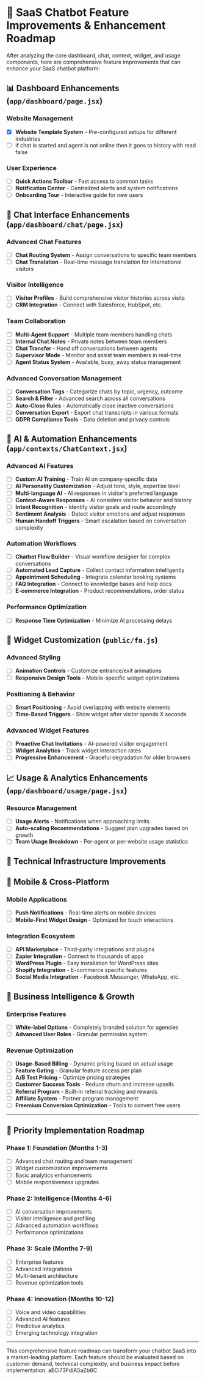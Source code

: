 # 🚀 SaaS Chatbot Feature Improvements & Enhancement Roadmap

After analyzing the core dashboard, chat, context, widget, and usage components, here are comprehensive feature improvements that can enhance your SaaS chatbot platform:

## 📊 **Dashboard Enhancements** (`app/dashboard/page.jsx`)

### Website Management

-   [x] **Website Template System** - Pre-configured setups for different industries
-   [ ] if chat is started and agent is not online then it goes to history with read false

### User Experience

-   [ ] **Quick Actions Toolbar** - Fast access to common tasks
-   [ ] **Notification Center** - Centralized alerts and system notifications
-   [ ] **Onboarding Tour** - Interactive guide for new users

## 💬 **Chat Interface Enhancements** (`app/dashboard/chat/page.jsx`)

### Advanced Chat Features

-   [ ] **Chat Routing System** - Assign conversations to specific team members
-   [ ] **Chat Translation** - Real-time message translation for international visitors

### Visitor Intelligence

-   [ ] **Visitor Profiles** - Build comprehensive visitor histories across visits
-   [ ] **CRM Integration** - Connect with Salesforce, HubSpot, etc.

### Team Collaboration

-   [ ] **Multi-Agent Support** - Multiple team members handling chats
-   [ ] **Internal Chat Notes** - Private notes between team members
-   [ ] **Chat Transfer** - Hand off conversations between agents
-   [ ] **Supervisor Mode** - Monitor and assist team members in real-time
-   [ ] **Agent Status System** - Available, busy, away status management

### Advanced Conversation Management

-   [ ] **Conversation Tags** - Categorize chats by topic, urgency, outcome
-   [ ] **Search & Filter** - Advanced search across all conversations
-   [ ] **Auto-Close Rules** - Automatically close inactive conversations
-   [ ] **Conversation Export** - Export chat transcripts in various formats
-   [ ] **GDPR Compliance Tools** - Data deletion and privacy controls

## 🤖 **AI & Automation Enhancements** (`app/contexts/ChatContext.jsx`)

### Advanced AI Features

-   [ ] **Custom AI Training** - Train AI on company-specific data
-   [ ] **AI Personality Customization** - Adjust tone, style, expertise level
-   [ ] **Multi-language AI** - AI responses in visitor's preferred language
-   [ ] **Context-Aware Responses** - AI considers visitor behavior and history
-   [ ] **Intent Recognition** - Identify visitor goals and route accordingly
-   [ ] **Sentiment Analysis** - Detect visitor emotions and adjust responses
-   [ ] **Human Handoff Triggers** - Smart escalation based on conversation complexity

### Automation Workflows

-   [ ] **Chatbot Flow Builder** - Visual workflow designer for complex conversations
-   [ ] **Automated Lead Capture** - Collect contact information intelligently
-   [ ] **Appointment Scheduling** - Integrate calendar booking systems
-   [ ] **FAQ Integration** - Connect to knowledge bases and help docs
-   [ ] **E-commerce Integration** - Product recommendations, order status

### Performance Optimization

-   [ ] **Response Time Optimization** - Minimize AI processing delays

## 🎨 **Widget Customization** (`public/fa.js`)

### Advanced Styling

-   [ ] **Animation Controls** - Customize entrance/exit animations
-   [ ] **Responsive Design Tools** - Mobile-specific widget optimizations

### Positioning & Behavior

-   [ ] **Smart Positioning** - Avoid overlapping with website elements
-   [ ] **Time-Based Triggers** - Show widget after visitor spends X seconds

### Advanced Widget Features

-   [ ] **Proactive Chat Invitations** - AI-powered visitor engagement
-   [ ] **Widget Analytics** - Track widget interaction rates
-   [ ] **Progressive Enhancement** - Graceful degradation for older browsers

## 📈 **Usage & Analytics Enhancements** (`app/dashboard/usage/page.jsx`)

### Resource Management

-   [ ] **Usage Alerts** - Notifications when approaching limits
-   [ ] **Auto-scaling Recommendations** - Suggest plan upgrades based on growth
-   [ ] **Team Usage Breakdown** - Per-agent or per-website usage statistics

## 🔧 **Technical Infrastructure Improvements**

## 📱 **Mobile & Cross-Platform**

### Mobile Applications

-   [ ] **Push Notifications** - Real-time alerts on mobile devices
-   [ ] **Mobile-First Widget Design** - Optimized for touch interactions

### Integration Ecosystem

-   [ ] **API Marketplace** - Third-party integrations and plugins
-   [ ] **Zapier Integration** - Connect to thousands of apps
-   [ ] **WordPress Plugin** - Easy installation for WordPress sites
-   [ ] **Shopify Integration** - E-commerce specific features
-   [ ] **Social Media Integration** - Facebook Messenger, WhatsApp, etc.

## 💼 **Business Intelligence & Growth**

### Enterprise Features

-   [ ] **White-label Options** - Completely branded solution for agencies
-   [ ] **Advanced User Roles** - Granular permission system

### Revenue Optimization

-   [ ] **Usage-Based Billing** - Dynamic pricing based on actual usage
-   [ ] **Feature Gating** - Granular feature access per plan
-   [ ] **A/B Test Pricing** - Optimize pricing strategies
-   [ ] **Customer Success Tools** - Reduce churn and increase upsells
-   [ ] **Referral Program** - Built-in referral tracking and rewards
-   [ ] **Affiliate System** - Partner program management
-   [ ] **Freemium Conversion Optimization** - Tools to convert free users

---

## 🎯 **Priority Implementation Roadmap**

### Phase 1: Foundation (Months 1-3)

-   [ ] Advanced chat routing and team management
-   [ ] Widget customization improvements
-   [ ] Basic analytics enhancements
-   [ ] Mobile responsiveness upgrades

### Phase 2: Intelligence (Months 4-6)

-   [ ] AI conversation improvements
-   [ ] Visitor intelligence and profiling
-   [ ] Advanced automation workflows
-   [ ] Performance optimizations

### Phase 3: Scale (Months 7-9)

-   [ ] Enterprise features
-   [ ] Advanced integrations
-   [ ] Multi-tenant architecture
-   [ ] Revenue optimization tools

### Phase 4: Innovation (Months 10-12)

-   [ ] Voice and video capabilities
-   [ ] Advanced AI features
-   [ ] Predictive analytics
-   [ ] Emerging technology integration

---

This comprehensive feature roadmap can transform your chatbot SaaS into a market-leading platform. Each feature should be evaluated based on customer demand, technical complexity, and business impact before implementation.
aECi73FdlA5aZb6C
